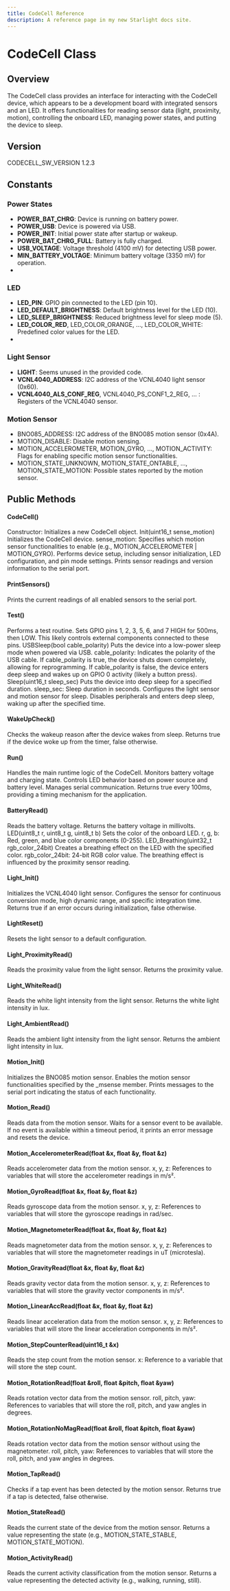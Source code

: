 ```yaml
---
title: CodeCell Reference
description: A reference page in my new Starlight docs site.
---
```


# CodeCell Class
## Overview
The CodeCell class provides an interface for interacting with the CodeCell device, which appears to be a development board with integrated sensors and an LED. It offers functionalities for reading sensor data (light, proximity, motion), controlling the onboard LED, managing power states, and putting the device to sleep.

## Version
CODECELL_SW_VERSION 1.2.3

## Constants
### Power States
- **POWER_BAT_CHRG**: Device is running on battery power.
- **POWER_USB**: Device is powered via USB.
- **POWER_INIT**: Initial power state after startup or wakeup.
- **POWER_BAT_CHRG_FULL**: Battery is fully charged.
- **USB_VOLTAGE**: Voltage threshold (4100 mV) for detecting USB power.
- **MIN_BATTERY_VOLTAGE**: Minimum battery voltage (3350 mV) for operation.
- 
### LED
- **LED_PIN**: GPIO pin connected to the LED (pin 10).
- **LED_DEFAULT_BRIGHTNESS**: Default brightness level for the LED (10).
- **LED_SLEEP_BRIGHTNESS**: Reduced brightness level for sleep mode (5).
- **LED_COLOR_RED**, LED_COLOR_ORANGE, ..., LED_COLOR_WHITE: Predefined color values for the LED.
- 
### Light Sensor
- **LIGHT**: Seems unused in the provided code.
- **VCNL4040_ADDRESS**: I2C address of the VCNL4040 light sensor (0x60).
- **VCNL4040_ALS_CONF_REG**, VCNL4040_PS_CONF1_2_REG, ... : Registers of the VCNL4040 sensor.

### Motion Sensor
- BNO085_ADDRESS: I2C address of the BNO085 motion sensor (0x4A).
- MOTION_DISABLE: Disable motion sensing.
- MOTION_ACCELEROMETER, MOTION_GYRO, ..., MOTION_ACTIVITY: Flags for enabling specific motion sensor functionalities.
- MOTION_STATE_UNKNOWN, MOTION_STATE_ONTABLE, ..., MOTION_STATE_MOTION: Possible states reported by the motion sensor.

## Public Methods

#### CodeCell()

Constructor: Initializes a new CodeCell object.
Init(uint16_t sense_motion)
Initializes the CodeCell device.
sense_motion: Specifies which motion sensor functionalities to enable (e.g., MOTION_ACCELEROMETER | MOTION_GYRO).
Performs device setup, including sensor initialization, LED configuration, and pin mode settings.
Prints sensor readings and version information to the serial port.

#### PrintSensors()

Prints the current readings of all enabled sensors to the serial port.

#### Test()

Performs a test routine.
Sets GPIO pins 1, 2, 3, 5, 6, and 7 HIGH for 500ms, then LOW. This likely controls external components connected to these pins.
USBSleep(bool cable_polarity)
Puts the device into a low-power sleep mode when powered via USB.
cable_polarity: Indicates the polarity of the USB cable.
If cable_polarity is true, the device shuts down completely, allowing for reprogramming.
If cable_polarity is false, the device enters deep sleep and wakes up on GPIO 0 activity (likely a button press).
Sleep(uint16_t sleep_sec)
Puts the device into deep sleep for a specified duration.
sleep_sec: Sleep duration in seconds.
Configures the light sensor and motion sensor for sleep.
Disables peripherals and enters deep sleep, waking up after the specified time.

#### WakeUpCheck()

Checks the wakeup reason after the device wakes from sleep.
Returns true if the device woke up from the timer, false otherwise.

#### Run()

Handles the main runtime logic of the CodeCell.
Monitors battery voltage and charging state.
Controls LED behavior based on power source and battery level.
Manages serial communication.
Returns true every 100ms, providing a timing mechanism for the application.

#### BatteryRead()

Reads the battery voltage.
Returns the battery voltage in millivolts.
LED(uint8_t r, uint8_t g, uint8_t b)
Sets the color of the onboard LED.
r, g, b: Red, green, and blue color components (0-255).
LED_Breathing(uint32_t rgb_color_24bit)
Creates a breathing effect on the LED with the specified color.
rgb_color_24bit: 24-bit RGB color value.
The breathing effect is influenced by the proximity sensor reading.

#### Light_Init()

Initializes the VCNL4040 light sensor.
Configures the sensor for continuous conversion mode, high dynamic range, and specific integration time.
Returns true if an error occurs during initialization, false otherwise.

#### LightReset()

Resets the light sensor to a default configuration.

#### Light_ProximityRead()

Reads the proximity value from the light sensor.
Returns the proximity value.

#### Light_WhiteRead()

Reads the white light intensity from the light sensor.
Returns the white light intensity in lux.

#### Light_AmbientRead()

Reads the ambient light intensity from the light sensor.
Returns the ambient light intensity in lux.

#### Motion_Init()

Initializes the BNO085 motion sensor.
Enables the motion sensor functionalities specified by the _msense member.
Prints messages to the serial port indicating the status of each functionality.

#### Motion_Read()

Reads data from the motion sensor.
Waits for a sensor event to be available.
If no event is available within a timeout period, it prints an error message and resets the device.

#### Motion_AccelerometerRead(float &x, float &y, float &z)
Reads accelerometer data from the motion sensor.
x, y, z: References to variables that will store the accelerometer readings in m/s².

#### Motion_GyroRead(float &x, float &y, float &z)
Reads gyroscope data from the motion sensor.
x, y, z: References to variables that will store the gyroscope readings in rad/sec.

#### Motion_MagnetometerRead(float &x, float &y, float &z)
Reads magnetometer data from the motion sensor.
x, y, z: References to variables that will store the magnetometer readings in uT (microtesla).

#### Motion_GravityRead(float &x, float &y, float &z)
Reads gravity vector data from the motion sensor.
x, y, z: References to variables that will store the gravity vector components in m/s².

#### Motion_LinearAccRead(float &x, float &y, float &z)
Reads linear acceleration data from the motion sensor.
x, y, z: References to variables that will store the linear acceleration components in m/s².

#### Motion_StepCounterRead(uint16_t &x)
Reads the step count from the motion sensor.
x: Reference to a variable that will store the step count.


#### Motion_RotationRead(float &roll, float &pitch, float &yaw)
Reads rotation vector data from the motion sensor.
roll, pitch, yaw: References to variables that will store the roll, pitch, and yaw angles in degrees.

#### Motion_RotationNoMagRead(float &roll, float &pitch, float &yaw)
Reads rotation vector data from the motion sensor without using the magnetometer.
roll, pitch, yaw: References to variables that will store the roll, pitch, and yaw angles in degrees.

#### Motion_TapRead()
Checks if a tap event has been detected by the motion sensor.
Returns true if a tap is detected, false otherwise.

#### Motion_StateRead()
Reads the current state of the device from the motion sensor.
Returns a value representing the state (e.g., MOTION_STATE_STABLE, MOTION_STATE_MOTION).

#### Motion_ActivityRead()
Reads the current activity classification from the motion sensor.
Returns a value representing the detected activity (e.g., walking, running, still).